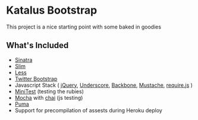 # Katalus Bootstrap

This project is a nice starting point with some baked in goodies

## What's Included

- [Sinatra](http://www.sinatrarb.com/)
- [Slim](http://slim-lang.com/)
- [Less](http://lesscss.org/)
- [Twitter Bootstrap](http://twitter.github.com/bootstrap/)
- Javascript Stack (
  [jQuery](http://jquery.com/),
  [Underscore](http://documentcloud.github.com/underscore/),
  [Backbone](http://documentcloud.github.com/backbone/),
  [Mustache](http://mustache.github.com/),
  [require.js](http://requirejs.org/)
  )
- [MiniTest](https://github.com/seattlerb/minitest) (testing the rubies)
- [Mocha](http://visionmedia.github.com/mocha/) with [chai](http://chaijs.com/) (js testing)
- [Puma](http://puma.io/)
- Support for precompilation of assests during Heroku deploy
